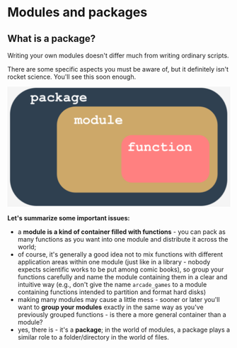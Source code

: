 # Modules and packages

## What is a package?

Writing your own modules doesn't differ much from writing ordinary scripts.

There are some specific aspects you must be aware of, but it definitely isn't rocket science. You'll see this soon enough.

![](../img/M1.3.1.png)

**Let's summarize some important issues:**
- a **module is a kind of container filled with functions** - you can pack as many functions as you want into one module and distribute it across the world;
- of course, it's generally a good idea not to mix functions with different application areas within one module (just like in a library - nobody expects scientific works to be put among comic books), so group your functions carefully and name the module containing them in a clear and intuitive way (e.g., don't give the name `arcade_games` to a module containing functions intended to partition and format hard disks)
- making many modules may cause a little mess - sooner or later you'll want to **group your modules** exactly in the same way as you've previously grouped functions - is there a more general container than a module?
- yes, there is - it's a **package**; in the world of modules, a package plays a similar role to a folder/directory in the world of files.

